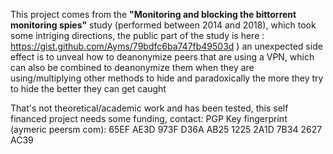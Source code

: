 This project comes from the <b>"Monitoring and blocking the bittorrent monitoring spies"</b> study (performed between 2014 and 2018), which took some intriging directions, the public part of the study is here :
https://gist.github.com/Ayms/79bdfc6ba747fb49503d ) an unexpected side effect is to unveal how to deanonymize peers that are using a VPN, which can also be combined to deanonymize them when they are using/multiplying other methods to hide and paradoxically the more they try to hide the better they can get caught

That's not theoretical/academic work and has been tested, this self financed project needs some funding, contact: PGP Key fingerprint (aymeric peersm com): 65EF AE3D 973F D36A AB25 1225 2A1D 7B34 2627 AC39